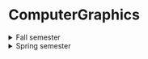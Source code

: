 # ComputerGraphics

<details><summary>Fall semester</summary>

* [Lab 1](https://github.com/Nikiroiduk/ComputerGraphics/tree/master/lab1_CreatingGraphicalWindowsApplication) - Creating a graphical Windows application
* [Lab 2](https://github.com/Nikiroiduk/ComputerGraphics/tree/master/lab2_CoordinateSystemsColorsPlottingFunctions) - Coordinate systems, colors. Plotting functions
* [Lab 3](https://github.com/Nikiroiduk/ComputerGraphics/tree/master/lab3_WorkWithText) - Work with text
* [Lab 4](https://github.com/Nikiroiduk/ComputerGraphics/tree/master/lab4_LineDrawing) - Line drawing
* [Lab 5](https://github.com/Nikiroiduk/ComputerGraphics/tree/master/lab5_BrushesAndFill_%D0%A1harting) - Brushes and fill areas. Building business diagrams
* [Lab 6](https://github.com/Nikiroiduk/ComputerGraphics/tree/master/lab6_BuildingStaticImages) - Building static images
* [Lab 7](https://github.com/Nikiroiduk/ComputerGraphics/tree/master/lab7_BuildingDynamicImages) - Building dynamic images
* [Lab 8](https://github.com/Nikiroiduk/ComputerGraphics/tree/master/lab8_VideoGameDevelopment) - Video game development

</details>

<details><summary>Spring semester</summary>

* [Lab 9](https://github.com/Nikiroiduk/ComputerGraphics/tree/master/lab1_CreatingGraphicalWindowsApplication) - Rotate and translate in 2D space
* [Lab 10](https://github.com/Nikiroiduk/ComputerGraphics/tree/master/lab2_CoordinateSystemsColorsPlottingFunctions) - Coordinate systems, colors. Plotting functions
* [Lab 11](https://github.com/Nikiroiduk/ComputerGraphics/tree/master/lab3_WorkWithText) - Work with text
* [Lab 12](https://github.com/Nikiroiduk/ComputerGraphics/tree/master/lab4_LineDrawing) - Line drawing
* [Lab 13](https://github.com/Nikiroiduk/ComputerGraphics/tree/master/lab5_BrushesAndFill_%D0%A1harting) - Brushes and fill areas. Building business diagrams
* [Lab 14](https://github.com/Nikiroiduk/ComputerGraphics/tree/master/lab6_BuildingStaticImages) - Building static images
* [Lab 15](https://github.com/Nikiroiduk/ComputerGraphics/tree/master/lab7_BuildingDynamicImages) - Building dynamic images

</details>

